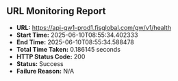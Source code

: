 ## URL Monitoring Report

- **URL:** https://api-gw1-prod1.fisglobal.com/gw/v1/health
- **Start Time:** 2025-06-10T08:55:34.402333
- **End Time:** 2025-06-10T08:55:34.588478
- **Total Time Taken:** 0.186145 seconds
- **HTTP Status Code:** 200
- **Status:** Success
- **Failure Reason:** N/A
